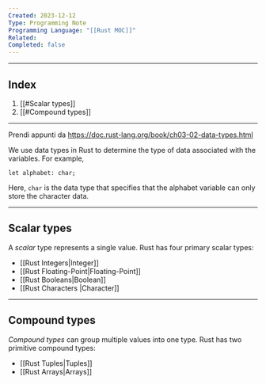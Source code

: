 ```yaml
---
Created: 2023-12-12
Type: Programming Note
Programming Language: "[[Rust MOC]]"
Related: 
Completed: false
---
```

---
## Index
1. [[#Scalar types]]
2. [[#Compound types]]

---

Prendi appunti da https://doc.rust-lang.org/book/ch03-02-data-types.html

We use data types in Rust to determine the type of data associated with the variables. For example,

```
let alphabet: char;
```

Here, `char` is the data type that specifies that the alphabet variable can only store the character data.

---
## Scalar types
A _scalar_ type represents a single value. Rust has four primary scalar types:

- [[Rust Integers|Integer]]
- [[Rust Floating-Point|Floating-Point]]
- [[Rust Booleans|Boolean]]
- [[Rust Characters |Character]]

---
## Compound types
_Compound types_ can group multiple values into one type. Rust has two primitive compound types:

- [[Rust Tuples|Tuples]]
- [[Rust Arrays|Arrays]]
